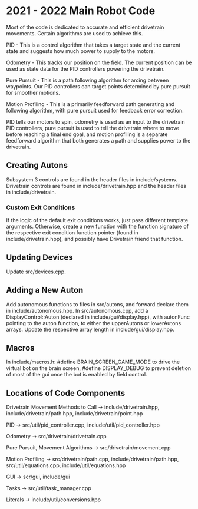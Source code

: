# 2021 - 2022 Main Robot Code

Most of the code is dedicated to accurate and efficient drivetrain movements. Certain algorithms are used to achieve this.

PID - This is a control algorithm that takes a target state and the current state and suggests how much power to supply to the motors.

Odometry - This tracks our position on the field. The current position can be used as state data for the PID controllers powering the drivetrain.

Pure Pursuit - This is a path following algorithm for arcing between waypoints. Our PID controllers can target points determined by pure pursuit for smoother motions.

Motion Profiling - This is a primarily feedforward path generating and following algorithm, with pure pursuit used for feedback error correction.

PID tells our motors to spin, odometry is used as an input to the drivetrain PID controllers, pure pursuit is used to tell the drivetrain where to move before reaching a final end goal, and motion profiling is a separate feedforward algorithm that both generates a path and supplies power to the drivetrain.

## Creating Autons

Subsystem 3 controls are found in the header files in include/systems. Drivetrain controls are found in include/drivetrain.hpp and the header files in include/drivetrain.

### Custom Exit Conditions

If the logic of the default exit conditions works, just pass different template arguments. Otherwise, create a new function with the function signature of the respective exit condition function pointer (found in include/drivetrain.hpp), and possibly have Drivetrain friend that function.

## Updating Devices

Update src/devices.cpp.

## Adding a New Auton

Add autonomous functions to files in src/autons, and forward declare them in include/autonomous.hpp. In src/autonomous.cpp, add a DisplayControl::Auton (declared in include/gui/display.hpp), with autonFunc pointing to the auton function, to either the upperAutons or lowerAutons arrays. Update the respective array length in include/gui/display.hpp.

## Macros

In include/macros.h: #define BRAIN_SCREEN_GAME_MODE to drive the virtual bot on the brain screen, #define DISPLAY_DEBUG to prevent deletion of most of the gui once the bot is enabled by field control.

## Locations of Code Components

Drivetrain Movement Methods to Call -> include/drivetrain.hpp, include/drivetrain/path.hpp, include/drivetrain/point.hpp

PID -> src/util/pid_controller.cpp, include/util/pid_controller.hpp

Odometry -> src/drivetrain/drivetrain.cpp

Pure Pursuit, Movement Algorithms -> src/drivetrain/movement.cpp

Motion Profiling -> src/drivetrain/path.cpp, include/drivetrain/path.hpp, src/util/equations.cpp, include/util/equations.hpp

GUI -> scr/gui, include/gui

Tasks -> src/util/task_manager.cpp

Literals -> include/util/conversions.hpp
